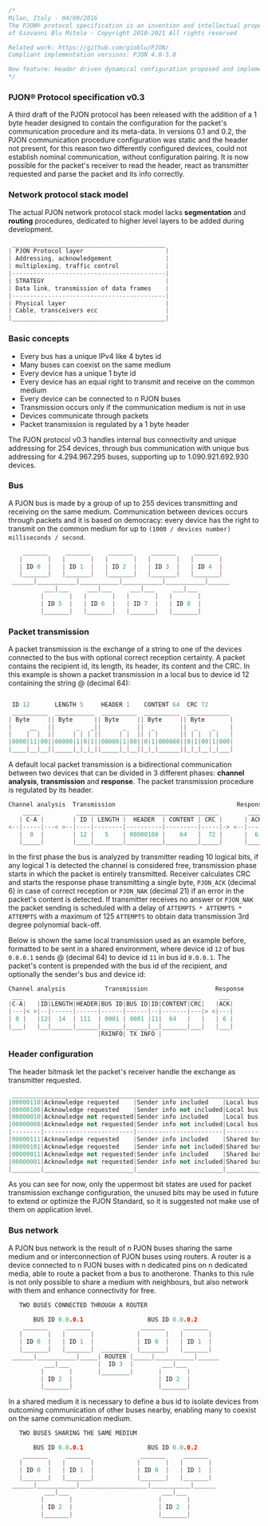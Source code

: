 
```cpp
/*
Milan, Italy - 04/09/2016
The PJON® protocol specification is an invention and intellectual property
of Giovanni Blu Mitolo - Copyright 2010-2021 All rights reserved

Related work: https://github.com/gioblu/PJON/
Compliant implementation versions: PJON 4.0-5.0

New feature: Header driven dynamical configuration proposed and implemented by Fred Larsen
*/
```

### PJON® Protocol specification v0.3
A third draft of the PJON protocol has been released with the addition of a 1 byte header designed to contain the configuration for the packet's communication procedure and its meta-data. In versions 0.1 and 0.2, the PJON communication procedure configuration was static and the header not present, for this reason two differently configured devices, could not establish nominal communication, without configuration pairing. It is now possible for the packet's receiver to read the header, react as transmitter requested and parse the packet and its info correctly.


### Network protocol stack model
The actual PJON network protocol stack model lacks **segmentation** and **routing** procedures, dedicated to higher level layers to be added during development.
```cpp  
 ___________________________________________
| PJON Protocol layer                       |
| Addressing, acknowledgement               |
| multiplexing, traffic control             |
|-------------------------------------------|
| STRATEGY                                  |
| Data link, transmission of data frames    |
|-------------------------------------------|
| Physical layer                            |
| Cable, transceivers ecc                   |
|___________________________________________|
```

### Basic concepts
* Every bus has a unique IPv4 like 4 bytes id
* Many buses can coexist on the same medium
* Every device has a unique 1 byte id
* Every device has an equal right to transmit and receive on the common medium
* Every device can be connected to n PJON buses
* Transmission occurs only if the communication medium is not in use
* Devices communicate through packets
* Packet transmission is regulated by a 1 byte header

The PJON protocol v0.3 handles internal bus connectivity and unique addressing for 254 devices, through bus communication with unique bus addressing for 4.294.967.295 buses, supporting up to 1.090.921.692.930 devices.

### Bus
A PJON bus is made by a group of up to 255 devices transmitting and receiving on the same medium. Communication between devices occurs through packets and it is based on democracy: every device has the right to transmit on the common medium for up to `(1000 / devices number) milliseconds / second`.
```cpp  
    _______     _______     _______     _______     _______
   |       |   |       |   |       |   |       |   |       |  
   | ID 0  |   | ID 1  |   | ID 2  |   | ID 3  |   | ID 4  |  
   |_______|   |_______|   |_______|   |_______|   |_______|    
 ______|___________|___________|___________|___________|______
          ___|___     ___|___     ___|___     ___|___
         |       |   |       |   |       |   |       |   
         | ID 5  |   | ID 6  |   | ID 7  |   | ID 8  |
         |_______|   |_______|   |_______|   |_______|    
```

### Packet transmission
A packet transmission is the exchange of a string to one of the devices connected to the bus with optional correct reception certainty. A packet contains the recipient id, its length, its header, its content and the CRC. In this example is shown a packet transmission in a local bus to device id 12 containing the string @ (decimal 64):
```cpp  

 ID 12       LENGTH 5     HEADER 1    CONTENT 64  CRC 72
 __________  ___________  __________  __________  ____________
| Byte     || Byte      || Byte     || Byte     || Byte       |
|     __   ||      _   _||      _   ||  _       ||  _    _    |
|    |  |  ||     | | | ||     | |  || | |      || | |  | |   |
|0000|11|00||00000|1|0|1||00000|1|00||0|1|000000||0|1|00|1|000|
|____|__|__||_____|_|_|_||_____|_|__||_|_|______||_|_|__|_|___|
```
A default local packet transmission is a bidirectional communication between two devices that can be divided in 3 different phases: **channel analysis**, **transmission** and **response**. The packet transmission procedure is regulated by its header.
```cpp  
Channel analysis  Transmission                                  Response
    _____          ________________________________________        _____
   | C-A |        | ID | LENGTH |  HEADER  | CONTENT | CRC |      | ACK |
<--|-----|---< >--|----|--------|----------|---------|-----|-> <--|-----|
   |  0  |        | 12 |   5    | 00000100 |    64   |  72 |      |  6  |
   |_____|        |____|________|__________|_________|_____|      |_____|
```
In the first phase the bus is analyzed by transmitter reading 10 logical bits, if any logical 1 is detected the channel is considered free, transmission phase starts in which the packet is entirely transmitted. Receiver calculates CRC and starts the response phase transmitting a single byte, `PJON_ACK` (decimal 6) in case of correct reception or `PJON_NAK` (decimal 21) if an error in the packet's content is detected. If transmitter receives no answer or `PJON_NAK` the packet sending is scheduled with a delay of `ATTEMPTS * ATTEMPTS * ATTEMPTS` with a maximum of 125 `ATTEMPTS` to obtain data transmission 3rd degree polynomial back-off.

Below is shown the same local transmission used as an example before, formatted to be sent in a shared environment, where device id `12` of bus `0.0.0.1` sends @ (decimal 64) to device id `11` in bus id `0.0.0.1`. The packet's content is prepended with the bus id of the recipient, and optionally the sender's bus and device id:
```cpp  
Channel analysis           Transmission                   Response
 ___     _____________________________________________     ___
|C-A|   |ID|LENGTH|HEADER|BUS ID|BUS ID|ID|CONTENT|CRC|   |ACK|
|---|< >|--|------|------|------|------|--|-------|---|> <|---|
| 0 |   |12|  14  | 111  | 0001 | 0001 |11|  64   |   |   | 6 |
|___|   |__|______|______|______|______|__|_______|___|   |___|
                         |RXINFO| TX INFO |
```

### Header configuration
The header bitmask let the packet's receiver handle the exchange as transmitter requested.
```cpp
 _______________________________________________________________________
|00000110|Acknowledge requested    |Sender info included    |Local bus |DEFAULT
|00000100|Acknowledge requested    |Sender info not included|Local bus |
|00000010|Acknowledge not requested|Sender info included    |Local bus |
|00000000|Acknowledge not requested|Sender info not included|Local bus |
|--------|-------------------------|------------------------|----------|
|00000111|Acknowledge requested    |Sender info included    |Shared bus|
|00000101|Acknowledge requested    |Sender info not included|Shared bus|
|00000011|Acknowledge not requested|Sender info included    |Shared bus|
|00000001|Acknowledge not requested|Sender info not included|Shared bus|
|________|_________________________|________________________|__________|
```
As you can see for now, only the uppermost bit states are used for packet transmission exchange configuration, the unused bits may be used in future to extend or optimize the PJON Standard, so it is suggested not make use of them on application level.


### Bus network
A PJON bus network is the result of n PJON buses sharing the same medium and or interconnection of PJON buses using routers. A router is a device connected to n PJON buses with n dedicated pins on n dedicated media, able to route a packet from a bus to anotherone. Thanks to this rule is not only possible to share a medium with neighbours, but also network with them and enhance connectivity for free.
```cpp  
   TWO BUSES CONNECTED THROUGH A ROUTER

       BUS ID 0.0.0.1                  BUS ID 0.0.0.2
    _______     _______              _______     _______
   |       |   |       |            |       |   |       |
   | ID 0  |   | ID 1  |            | ID 0  |   | ID 1  |
   |_______|   |_______|  ________  |_______|   |_______|
 ______|___________|_____| ROUTER |_____|___________|______
          ___|___        |  ID 3  |        ___|___
         |       |       |________|       |       |
         | ID 2  |                        | ID 2  |
         |_______|                        |_______|
```
In a shared medium it is necessary to define a bus id to isolate devices from outcoming communication of other buses nearby, enabling many to coexist on the same communication medium.
```cpp  
   TWO BUSES SHARING THE SAME MEDIUM

       BUS ID 0.0.0.1                  BUS ID 0.0.0.2
    _______     _______              _______     _______
   |       |   |       |            |       |   |       |
   | ID 0  |   | ID 1  |            | ID 0  |   | ID 1  |
   |_______|   |_______|            |_______|   |_______|
 ______|___________|___________________|___________|______
          ___|___                          ___|___
         |       |                        |       |
         | ID 2  |                        | ID 2  |
         |_______|                        |_______|

```
